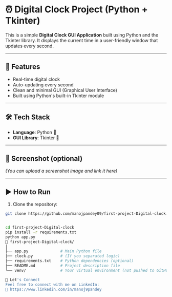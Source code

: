 # ⏰ Digital Clock Project (Python + Tkinter)

This is a simple **Digital Clock GUI Application** built using Python and the Tkinter library. It displays the current time in a user-friendly window that updates every second.

---

## 🚀 Features

- Real-time digital clock
- Auto-updating every second
- Clean and minimal GUI (Graphical User Interface)
- Built using Python's built-in Tkinter module

---

## 🛠️ Tech Stack

- **Language**: Python 🐍
- **GUI Library**: Tkinter 🎨

---

## 📸 Screenshot (optional)

*(You can upload a screenshot image and link it here)*


---

## ▶️ How to Run

1. Clone the repository:
```bash
git clone https://github.com/manojpandey09/first-project-Digital-clock.git


cd first-project-Digital-clock
pip install -r requirements.txt
python app.py
📁 first-project-Digital-clock/
│
├── app.py              # Main Python file
├── clock.py            # (If you separated logic)
├── requirements.txt    # Python dependencies (optional)
├── README.md           # Project description file
└── venv/               # Your virtual environment (not pushed to GitHub)

🤝 Let's Connect
Feel free to connect with me on LinkedIn:
🔗 https://www.linkedin.com/in/manoj9pandey


